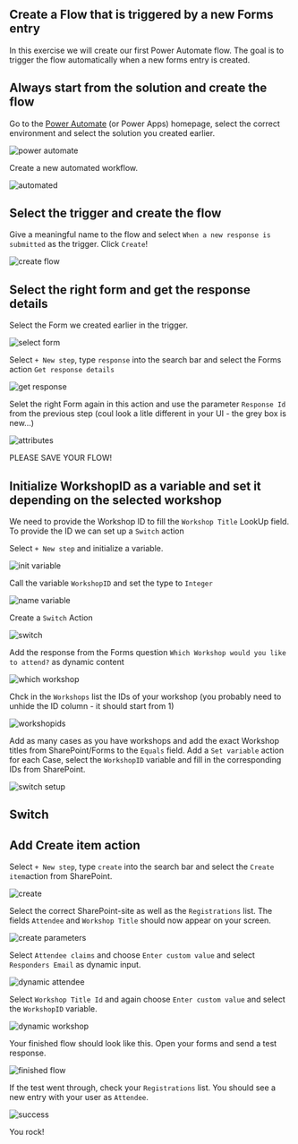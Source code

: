 ## Create a Flow that is triggered by a new Forms entry
In this exercise we will create our first Power Automate flow. The goal is to trigger the flow automatically when a new forms entry is created.

## Always start from the solution and create the flow
Go to the [Power Automate](https://make.powerautomate.com/) (or Power Apps) homepage, select the correct environment and select the solution you created earlier.

![power automate](/assets/7_powerautomate.png)

Create a new automated workflow.

![automated](/assets/7_automated.png)

## Select the trigger and create the flow
Give a meaningful name to the flow and select `When a new response is submitted` as the trigger. Click `Create`!

![create flow](/assets/7_createflow.png)

## Select the right form and get the response details
Select the Form we created earlier in the trigger.

![select form](/assets/7_selectform.png)

Select `+ New step`, type `response` into the search bar and select the Forms action `Get response details`

![get response](/assets/7_getresponse.png)

Selet the right Form again in this action and use the parameter `Response Id` from the previous step (coul look a litle different in your UI - the grey box is new...)

![attributes](/assets/7_selectattributes.png)

PLEASE SAVE YOUR FLOW!

## Initialize WorkshopID as a variable and set it depending on the selected workshop
We need to provide the Workshop ID to fill the `Workshop Title` LookUp field. To provide the ID we can set up a `Switch` action 

Select `+ New step` and initialize a variable.

![init variable](/assets/7_initvariable.png)

Call the variable `WorkshopID` and set the type to `Integer`

![name variable](/assets/7_namevariable.png)

Create a `Switch` Action

![switch](/assets/7_switch.png)

Add the response from the Forms question `Which Workshop would you like to attend?` as dynamic content

![which workshop](/assets/7_whichworkshop.png)

Chck in the `Workshops` list the IDs of your workshop (you probably need to unhide the ID column - it should start from 1)

![workshopids](/assets/7_workshopid.png)

Add as many cases as you have workshops and add the exact Workshop titles from SharePoint/Forms to the `Equals` field. Add a `Set variable` action for each Case, select the `WorkshopID` variable and fill in the corresponding IDs from SharePoint.

![switch setup](/assets/7_switchsetup.png)

## Switch

## Add Create item action
Select `+ New step`, type `create` into the search bar and select the `Create item`action from SharePoint.

![create](/assets/7_createitem.png)

Select the correct SharePoint-site as well as the `Registrations` list. The fields `Attendee` and `Workshop Title` should now appear on your screen.

![create parameters](/assets/7_createitemparameters.png)

Select `Attendee claims` and choose `Enter custom value` and select `Responders Email` as dynamic input.

![dynamic attendee](/assets/7_dynamicattendee.png)

Select `Workshop Title Id` and again choose `Enter custom value` and select the `WorkshopID` variable.

![dynamic workshop](/assets/7_dynamicworkshop.png)

Your finished flow should look like this. Open your forms and send a test response.

![finished flow](/assets/7_finishedflow.png)

If the test went through, check your `Registrations` list. You should see a new entry with your user as `Attendee`.

![success](/assets/7_success.png)

You rock!